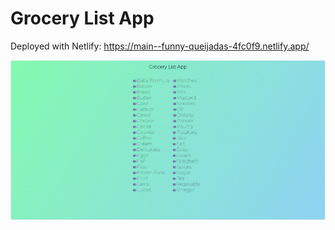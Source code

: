# Grocery List App

Deployed with Netlify: https://main--funny-queijadas-4fc0f9.netlify.app/

![Grocery List App](https://github.com/gvc222/grocery-list/blob/main/src/assets/Grocery%20App.png?raw=true "Grocery App")
